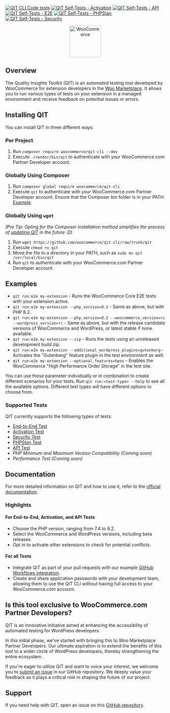 [![QIT CLI Code tests](https://github.com/woocommerce/qit-cli/actions/workflows/code-tests.yml/badge.svg)](https://github.com/woocommerce/qit-cli/actions/workflows/code-tests.yml)
[![QIT Self-Tests - Activation](https://github.com/woocommerce/qit-cli/actions/workflows/qit-self-test-activation.yml/badge.svg)](https://github.com/woocommerce/qit-cli/actions/workflows/qit-self-test-activation.yml)
[![QIT Self-Tests - API](https://github.com/woocommerce/qit-cli/actions/workflows/qit-self-test-api.yml/badge.svg)](https://github.com/woocommerce/qit-cli/actions/workflows/qit-self-test-api.yml)
[![QIT Self-Tests - E2E](https://github.com/woocommerce/qit-cli/actions/workflows/qit-self-test-e2e.yml/badge.svg)](https://github.com/woocommerce/qit-cli/actions/workflows/qit-self-test-e2e.yml)
[![QIT Self-Tests - PHPStan](https://github.com/woocommerce/qit-cli/actions/workflows/qit-self-test-phpstan.yml/badge.svg)](https://github.com/woocommerce/qit-cli/actions/workflows/qit-self-test-phpstan.yml)
[![QIT Self-Tests - Security](https://github.com/woocommerce/qit-cli/actions/workflows/qit-self-test-security.yml/badge.svg)](https://github.com/woocommerce/qit-cli/actions/workflows/qit-self-test-security.yml)

<p align="center"><img src="https://woocommerce.com/wp-content/themes/woo/images/logo-woocommerce-bubble.svg" alt="WooCommerce" style="width:100px;height:auto;"></p>

## Overview

The Quality Insights Toolkit (QIT) is an automated testing tool developed by WooCommerce for extension developers in the [Woo Marketplace](https://woocommerce.com/products/). It allows you to run various types of tests on your extension in a managed environment and receive feedback on potential issues or errors.

## Installing QIT

You can install QIT in three different ways:

### Per Project

1. Run `composer require woocommerce/qit-cli --dev`
2. Execute `./vendor/bin/qit` to authenticate with your WooCommerce.com Partner Developer account.

### Globally Using Composer

1. Run `composer global require woocommerce/qit-cli`
2. Execute `qit` to authenticate with your WooCommerce.com Partner Developer account. Ensure that the Composer bin folder is in your PATH. [Example](https://stackoverflow.com/a/64545124).

### Globally Using `wget`

_(Pro Tip: Opting for the Composer installation method simplifies the process of [updating QIT](https://woocommerce.github.io/qit-documentation/#/cli/getting-started?id=updating-qit) in the future 😉)_
1. Run `wget https://github.com/woocommerce/qit-cli/raw/trunk/qit`
2. Execute `chmod +x qit`
3. Move the file to a directory in your PATH, such as `sudo mv qit /usr/local/bin/qit`
4. Run `qit` to authenticate with your WooCommerce.com Partner Developer account.

## Examples

- `qit run:e2e my-extension` - Runs the WooCommerce Core E2E tests with your extension active.
- `qit run:e2e my-extension --php_version=8.2` - Same as above, but with PHP 8.2.
- `qit run:e2e my-extension --php_version=8.2 --woocommerce_version=rc --wordpress_version=rc` - Same as above, but with the release candidate versions of WooCommerce and WordPress, or latest stable if none available.
- `qit run:e2e my-extension --zip` - Runs the tests using an unreleased development build zip.
- `qit run:e2e my-extension --additional_wordpress_plugins=gutenberg` - Activates the "Gutenberg" feature plugin in the test environment as well.
- `qit run:e2e my-extension --optional_features=hpos` - Enables the WooCommerce "High Performance Order Storage" in the test site.

You can use these parameter individually or in combination to create different scenarios for your tests. Run `qit run:<test-type> --help` to see all the available options. Different test types will have different options to choose from.

### Supported Tests

QIT currently supports the following types of tests:

- [End-to-End Test](https://woocommerce.github.io/qit-documentation/#/test-types/e2e)
- [Activation Test](https://woocommerce.github.io/qit-documentation/#/test-types/activation)
- [Security Test](https://woocommerce.github.io/qit-documentation/#/test-types/security)
- [PHPStan Test](https://woocommerce.github.io/qit-documentation/#/test-types/phpstan)
- [API Test](https://woocommerce.github.io/qit-documentation/#/test-types/api)
- _PHP Minimum and Maximum Version Compatibility (Coming soon)_
- _Performance Test (Coming soon)_

## Documentation

For more detailed information on QIT and how to use it, refer to the [official documentation](https://woocommerce.github.io/qit-documentation/#/).

### Highlights

#### For End-to-End, Activation, and API Tests

- Choose the PHP version, ranging from 7.4 to 8.2.
- Select the WooCommerce and WordPress versions, including beta releases.
- Opt in to activate other extensions to check for potential conflicts.

#### For all Tests

- Integrate QIT as part of your pull requests with our example [GitHub Workflows integration](https://woocommerce.github.io/qit-documentation/#/workflows/getting-started).
- Create and share application passwords with your development team, allowing them to use the QIT CLI without having full access to your WooCommerce.com account.

## Is this tool exclusive to WooCommerce.com Partner Developers?

QIT is an innovative initiative aimed at enhancing the accessibility of automated testing for WordPress developers.

In this initial phase, we've started with bringing this to Woo Marketplace Partner Developers. Our ultimate aspiration is to extend the benefits of this tool to a wider circle of WordPress developers, thereby strengthening the entire ecosystem.

If you're eager to utilize QIT and want to voice your interest, we welcome you to [submit an issue](https://github.com/woocommerce/qit-cli/issues) in our GitHub repository. We deeply value your feedback as it plays a critical role in shaping the future of our project.

## Support

If you need help with QIT, open an issue on this [GitHub repository](https://github.com/woocommerce/qit-cli/issues/new).
